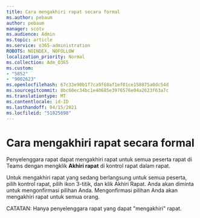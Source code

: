 ```yaml
---
title: Cara mengakhiri rapat secara formal
ms.author: pebaum
author: pebaum
manager: scotv
ms.audience: Admin
ms.topic: article
ms.service: o365-administration
ROBOTS: NOINDEX, NOFOLLOW
localization_priority: Normal
ms.collection: Adm_O365
ms.custom:
- "5852"
- "9002623"
ms.openlocfilehash: 67c33e90b1f7ca9f68af1ef01ce158075a0dc54d
ms.sourcegitcommit: 8bc60ec34bc1e40685e3976576e04a2623f63a7c
ms.translationtype: MT
ms.contentlocale: id-ID
ms.lasthandoff: 04/15/2021
ms.locfileid: "51825698"
---
```

# <a name="how-to-formally-end-a-meeting"></a>Cara mengakhiri rapat secara formal

Penyelenggara rapat dapat mengakhiri rapat untuk semua peserta rapat di Teams dengan mengklik **Akhiri rapat** di kontrol rapat dalam rapat.  

Untuk mengakhiri rapat yang sedang berlangsung untuk semua peserta, pilih kontrol rapat, pilih ikon 3-titik, dan klik Akhiri Rapat. Anda akan diminta untuk mengonfirmasi pilihan Anda. Mengonfirmasi pilihan Anda akan mengakhiri rapat untuk semua orang.

CATATAN: Hanya penyelenggara rapat yang dapat "mengakhiri" rapat.